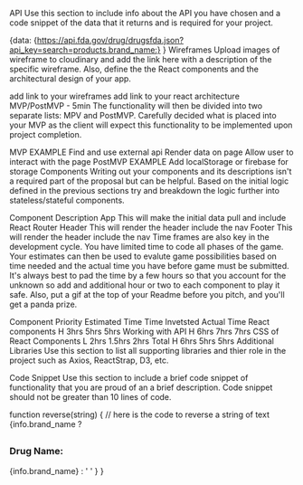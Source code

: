 API
Use this section to include info about the API you have chosen and a code snippet of the data that it returns and is required for your project.

{data: {https://api.fda.gov/drug/drugsfda.json?api_key=search=products.brand_name:} }
Wireframes
Upload images of wireframe to cloudinary and add the link here with a description of the specific wireframe. Also, define the the React components and the architectural design of your app.

add link to your wireframes
add link to your react architecture
MVP/PostMVP - 5min
The functionality will then be divided into two separate lists: MPV and PostMVP. Carefully decided what is placed into your MVP as the client will expect this functionality to be implemented upon project completion.

MVP EXAMPLE
Find and use external api
Render data on page
Allow user to interact with the page
PostMVP EXAMPLE
Add localStorage or firebase for storage
Components
Writing out your components and its descriptions isn't a required part of the proposal but can be helpful.
Based on the initial logic defined in the previous sections try and breakdown the logic further into stateless/stateful components.

Component Description
App This will make the initial data pull and include React Router
Header This will render the header include the nav
Footer This will render the header include the nav
Time frames are also key in the development cycle. You have limited time to code all phases of the game. Your estimates can then be used to evalute game possibilities based on time needed and the actual time you have before game must be submitted. It's always best to pad the time by a few hours so that you account for the unknown so add and additional hour or two to each component to play it safe. Also, put a gif at the top of your Readme before you pitch, and you'll get a panda prize.

Component Priority Estimated Time Time Invetsted Actual Time
React components H 3hrs 5hrs 5hrs
Working with API H 6hrs 7hrs 7hrs
CSS of React Components L 2hrs 1.5hrs 2hrs
Total H 6hrs 5hrs 5hrs
Additional Libraries
Use this section to list all supporting libraries and thier role in the project such as Axios, ReactStrap, D3, etc.

Code Snippet
Use this section to include a brief code snippet of functionality that you are proud of an a brief description. Code snippet should not be greater than 10 lines of code.

function reverse(string) {
// here is the code to reverse a string of text
{info.brand_name ? <h2 className='title'><h3 className="tag">Drug Name:</h3>{info.brand_name}</h2> : ' ' }
}
